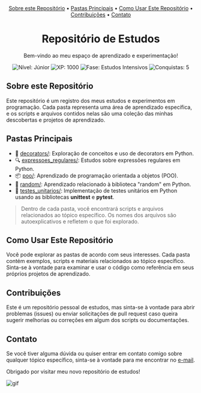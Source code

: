 <!-- Menu de Navegação -->
<div align="center">
    <a href="#sobre-este-repositório">Sobre este Repositório</a> •
    <a href="#pastas-principais">Pastas Principais</a> •
    <a href="#como-usar-este-repositório">Como Usar Este Repositório</a> •
    <a href="#contribuições">Contribuições</a> •
    <a href="#contato">Contato</a>
</div>

<div align="center">
    <h1>Repositório de Estudos</h1>
</div>
<div align="center">
    <p>Bem-vindo ao meu espaço de aprendizado e experimentação!</p>
</div>

<!-- Badges de Gameficação -->
<div align="center">
    <img src="https://img.shields.io/badge/Nível-Júnior-brightgreen" alt="Nível: Júnior">
    <img src="https://img.shields.io/badge/XP-1000-blueviolet" alt="XP: 1000">
    <img src="https://img.shields.io/badge/Fase-Estudos%20Intensivos-yellow" alt="Fase: Estudos Intensivos">
    <img src="https://img.shields.io/badge/Conquistas-5-yellowgreen" alt="Conquistas: 5">
</div>

## Sobre este Repositório

Este repositório é um registro dos meus estudos e experimentos em programação. Cada pasta representa uma área de aprendizado específica, e os scripts e arquivos contidos nelas são uma coleção das minhas descobertas e projetos de aprendizado.

## Pastas Principais

- 🔧 [decorators/](decorators/): Exploração de conceitos e uso de decorators em Python.
- 🔍 [expressoes_regulares/](expressoes_regulares/): Estudos sobre expressões regulares em Python.
- 📦 [poo/](poo/): Aprendizado de programação orientada a objetos (POO).
- 🎲 [random/](random/): Aprendizado relacionado à biblioteca "random" em Python.
- 🧪 [testes_unitarios/](testes_unitarios/): Implementação de testes unitários em Python usando as bibliotecas <b>unittest</b> e <b>pytest</b>.

> Dentro de cada pasta, você encontrará scripts e arquivos relacionados ao tópico específico. Os nomes dos arquivos são autoexplicativos e refletem o que foi explorado.

## Como Usar Este Repositório

Você pode explorar as pastas de acordo com seus interesses. Cada pasta contém exemplos, scripts e materiais relacionados ao tópico específico. Sinta-se à vontade para examinar e usar o código como referência em seus próprios projetos de aprendizado.

## Contribuições

Este é um repositório pessoal de estudos, mas sinta-se à vontade para abrir problemas (issues) ou enviar solicitações de pull request caso queira sugerir melhorias ou correções em algum dos scripts ou documentações.

## Contato

Se você tiver alguma dúvida ou quiser entrar em contato comigo sobre qualquer tópico específico, sinta-se à vontade para me encontrar no [e-mail](mailto:gustavoalerosas@gmail.com).

Obrigado por visitar meu novo repositório de estudos!
<div>
  <img src=https://i.imgur.com/nRV7iSh.gifhttps://imgur.com/NkMONh3" alt="gif" />
</div>
